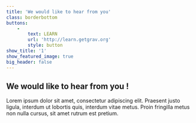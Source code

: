 ```yaml
---
title: 'We would like to hear from you'
class: borderbottom
buttons:
    -
        text: LEARN
        url: 'http://learn.getgrav.org'
        style: button
show_title: '1'
show_featured_image: true
big_header: false
---
```


## We would like to hear from you !

Lorem ipsum dolor sit amet, consectetur adipiscing elit. Praesent justo ligula, interdum ut lobortis quis, interdum vitae metus. Proin fringilla metus non nulla cursus, sit amet rutrum est pretium.

